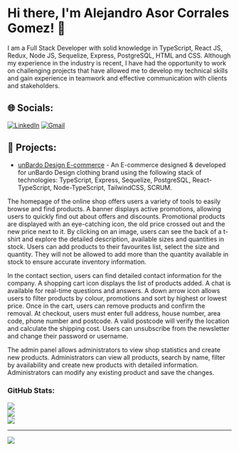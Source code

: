 # Hi there, I'm Alejandro Asor Corrales Gomez! 👋

I am a Full Stack Developer with solid knowledge in TypeScript, React JS, Redux, Node JS, Sequelize, Express, PostgreSQL, HTML and CSS. Although my experience in the industry is recent, I have had the opportunity to work on challenging projects that have allowed me to develop my technical skills and gain experience in teamwork and effective communication with clients and stakeholders.

## 🌐 Socials:
[![LinkedIn](https://img.shields.io/badge/LinkedIn-%230077B5.svg?style=for-the-badge&logo=linkedin&logoColor=white)](https://www.linkedin.com/in/aacg/) 
[![Gmail](https://img.shields.io/badge/Gmail-D14836?style=for-the-badge&logo=gmail&logoColor=white)](mailto:alejandroasor@corralesgomez.com)

## 🔨 Projects:
- [unBardo Design E-commerce](https://unbardodesign-front.vercel.app/) - An E-commerce designed & developed for unBardo Design clothing brand using the following stack of technologies: TypeScript, Express, Sequelize, PostgreSQL, React-TypeScript, Node-TypeScript, TailwindCSS, SCRUM.

The homepage of the online shop offers users a variety of tools to easily browse and find products. A banner displays active promotions, allowing users to quickly find out about offers and discounts. Promotional products are displayed with an eye-catching icon, the old price crossed out and the new price next to it. By clicking on an image, users can see the back of a t-shirt and explore the detailed description, available sizes and quantities in stock. Users can add products to their favourites list, select the size and quantity. They will not be allowed to add more than the quantity available in stock to ensure accurate inventory information.

In the contact section, users can find detailed contact information for the company. A shopping cart icon displays the list of products added. A chat is available for real-time questions and answers. A down arrow icon allows users to filter products by colour, promotions and sort by highest or lowest price. Once in the cart, users can remove products and confirm the removal. At checkout, users must enter full address, house number, area code, phone number and postcode. A valid postcode will verify the location and calculate the shipping cost. Users can unsubscribe from the newsletter and change their password or username.

The admin panel allows administrators to view shop statistics and create new products. Administrators can view all products, search by name, filter by availability and create new products with detailed information. Administrators can modify any existing product and save the changes.

### GitHub Stats:

![](https://github-readme-stats.vercel.app/api?username=AlejandroAsor&theme=dark&hide_border=false&include_all_commits=true&count_private=true)<br/>
![](https://github-readme-streak-stats.herokuapp.com/?user=AlejandroAsor&theme=dark&hide_border=false)<br/>
![](https://github-readme-stats.vercel.app/api/top-langs/?username=AlejandroAsor&theme=dark&hide_border=false&include_all_commits=true&count_private=true&layout=compact)

---
[![](https://visitcount.itsvg.in/api?id=AlejandroAsor&icon=0&color=0)](https://visitcount.itsvg.in)

<!-- Proudly created with GPRM ( https://gprm.itsvg.in ) -->
